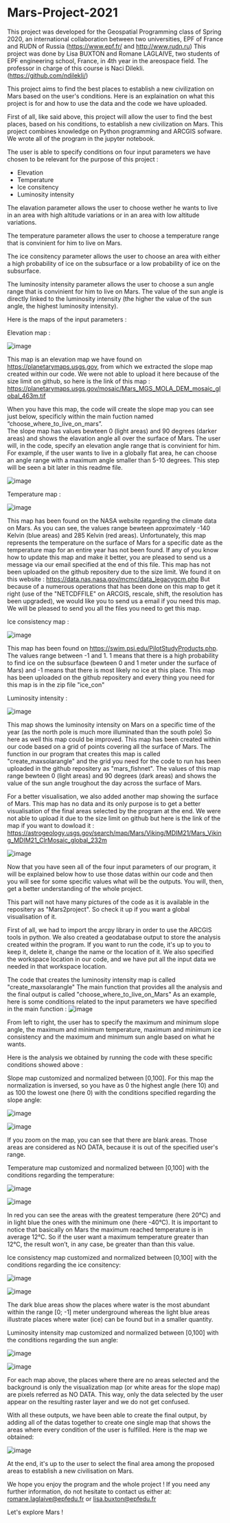 # Mars-Project-2021
This project was developed for the Geospatial Programming class of Spring 2020, an international collaboration between two universities, EPF of France and RUDN of Russia
(https://www.epf.fr/ and http://www.rudn.ru)
This project was done by Lisa BUXTON and Romane LAGLAIVE, two students of EPF engineering  school, France, in 4th year in the areospace field. 
The professor in charge of this course is Naci Dilekli. (https://github.com/ndilekli/)



This project aims to find the best places to establish a new civilization on Mars based on the user's conditions.
Here is an explaination on what this project is for and how to use the data and the code we have uploaded. 

First of all, like said above, this project will allow the user to find the best places, based on his conditions, to establish a new civilization on Mars. This project 
combines knowledge on Python programming and ARCGIS sofware. We wrote all of the program in the jupyter notebook.

The user is able to specify conditions on four input parameters we have chosen to be relevant for the purpose of this project : 
- Elevation 
- Temperature
- Ice consitency 
- Luminosity intensity 

The elavation parameter allows the user to choose wether he wants to live in an area with high altitude variations  or in an area with low altitude variations. 

The temperature parameter allows the user to choose a temperature range that is convinient for him to live on Mars. 

The ice consitency parameter allows the user to choose an area with either a high probability of ice on the subsurface or a low probability of ice on the subsurface. 

The luminosity intensity parameter allows the user to choose a sun angle range that is convinient for him to live on Mars. The value of the sun angle is directly linked to
the luminosity intensity (the higher the value of the sun angle, the highest luminosity intensity).

Here is the maps of the input parameters : 

Elevation map : 

![image](https://user-images.githubusercontent.com/80962680/112119774-f9be2500-8bbd-11eb-9294-9634b80e4f47.png)

This map is an elevation map we have found on https://planetarymaps.usgs.gov, from which we extracted the slope map created within our code. We were not able to upload it here because of the size limit on github, so here is the link of this map : https://planetarymaps.usgs.gov/mosaic/Mars_MGS_MOLA_DEM_mosaic_global_463m.tif

When you have this map, the code will create the slope map you can see just below, specificly within the main fuction named “choose_where_to_live_on_mars”.  
The slope map has values bewteen 0 (light areas) and 90 degrees (darker areas) and shows the elavation angle all over the surface of Mars. The user will, in the code, specify an elevation angle range that is convinient for him. For example, if the user wants to live in a globally flat area, he can choose an angle range with a maximum angle smaller than 5-10 degrees. This step will be seen a bit later in this readme file. 

![image](https://user-images.githubusercontent.com/80962680/112120209-4e61a000-8bbe-11eb-8c8a-b211a7e5d823.png)

Temperature map :

![image](https://user-images.githubusercontent.com/80962680/112120333-646f6080-8bbe-11eb-8d81-6a702969f249.png)

This map has been found on the NASA website regarding the climate data on Mars. As you can see, the values range bewteen approximately -140 Kelvin (blue areas) and 285 Kelvin (red areas). Unfortunately, this map represents the temperature on the surface of Mars for a specific date as the temperature map for an entire year has not been found. If any of you know how to update this map and make it better, you are pleased to send us a message via our email specified at the end of this file. This map has not been uploaded on the github repositery due to the size limit. We found it on this website : https://data.nas.nasa.gov/mcmc/data_legacygcm.php But because of a numerous operations that has been done on this map to get it right (use of the "NETCDFFILE" on ARCGIS, rescale, shift, the resolution has been upgraded), we would like you to send us a email if you need this map. We will be pleased to send you all the files you need to get this map.


Ice consistency map : 

![image](https://user-images.githubusercontent.com/80962680/112121604-b5338900-8bbf-11eb-8f3e-b3d8b2f70577.png)

This map has been found on https://swim.psi.edu/PilotStudyProducts.php. The values range between -1 and 1. 1 means that there is a high probability to find ice on the subsurface (bewteen 0 and 1 meter under the surface of Mars) and -1 means that there is most likely no ice at this place. This map has been uploaded on the github repositery and every thing you need for this map is in the zip file "ice_con"


Luminosity intensity :

![image](https://user-images.githubusercontent.com/80962680/112121878-03e12300-8bc0-11eb-81a5-a00dba3ff93c.png)

This map shows the luminosity intensity on Mars on a specific time of the year (as the north pole is much more illuminated than the south pole) So here as well this map could be improved. This map has been created within our code based on a grid of points covering all the surface of Mars. The function in our program that creates this map is called "create_maxsolarangle" and the grid you need for the code to run has been uploaded in the github repositery as "mars_fishnet". The values of this map range bewteen 0 (light areas) and 90 degrees (dark areas) and shows the value of the sun angle troughout the day across the surface of Mars. 


For a better visualisation, we also added another map showing the surface of Mars. This map has no data and its only purpose is to get a better visualisation of the final areas selected by the program at the end. We were not able to upload it due to the size limit on github but here is the link of the map if you want to dowload it : https://astrogeology.usgs.gov/search/map/Mars/Viking/MDIM21/Mars_Viking_MDIM21_ClrMosaic_global_232m

![image](https://user-images.githubusercontent.com/80962680/112121942-12c7d580-8bc0-11eb-9081-7dab90b26c84.png)

Now that you have seen all of the four input parameters of our program, it will be explained below how to use those datas within our code and then you will see for some specific values what will be the outputs. You will, then, get a better understanding of the whole project. 

This part will not have many pictures of the code as it is available in the repositery as "Mars2project". So check it up if you want a global visualisation of it.

First of all, we had to import the arcpy library in order to use the ARCGIS tools in python. 
We also created a geodatabase output to store the analysis created within the program. If you want to run the code, it's up to you to keep it, delete it, change the name or the location of it. 
We also specified the workspace location in our code, and we have put all the input data we needed in that workspace location.

The code that creates the luminosity intensity map is called "create_maxsolarangle"
The main function that provides all the analysis and the final output is called "choose_where_to_live_on_Mars"
As an example, here is some conditions related to the input parameters we have specified in the main function : 
![image](https://user-images.githubusercontent.com/80962680/112122269-64706000-8bc0-11eb-816e-3d0b505801bc.png)

From left to right, the user has to specify the maximum and minimum slope angle, the maximum and minimum temperature, maximum and minimum ice consistency and the maximum and minimum sun angle based on what he wants.

Here is the analysis we obtained by running the code with these specific conditions showed above : 

Slope map customized and normalized between [0,100]. For this map the normalization is inversed, so you have as 0 the highest angle (here 10) and as 100 the lowest one (here 0) with the conditions specified regarding the slope angle: 

![image](https://user-images.githubusercontent.com/80962680/112122865-fc6e4980-8bc0-11eb-9fd6-4271f67fa552.png)

![image](https://user-images.githubusercontent.com/80962680/112122837-f6786880-8bc0-11eb-96a0-eb7f0b494d5c.png)

If you zoom on the map, you can see that there are blank areas. Those areas are considered as NO DATA, because it is out of the specified user's range. 

Temperature map customized and normalized between [0,100] with the conditions regarding the temperature: 

![image](https://user-images.githubusercontent.com/80962680/112123091-3b040400-8bc1-11eb-9eef-3c4d40d1fab3.png)

![image](https://user-images.githubusercontent.com/80962680/112123072-35a6b980-8bc1-11eb-80e5-8022ec161e5c.png)

In red you can see the areas with the greatest temperature (here 20°C) and in light blue the ones with the minimum one (here -40°C). It is important to notice that basically on Mars the maximum reached temperature is in average 12°C. So if the user want a maximum temperature greater than 12°C, the result won’t, in any case, be greater than than this value.

Ice consistency map customized and normalized between [0,100] with the conditions regarding the ice consitency:

![image](https://user-images.githubusercontent.com/80962680/112123692-c5e4fe80-8bc1-11eb-800e-dcfe087148f3.png)

![image](https://user-images.githubusercontent.com/80962680/112123635-b796e280-8bc1-11eb-8b51-6dbc2830e578.png)

The dark blue areas show the places where water is the most abundant within the range [0; -1] meter underground whereas the light blue areas illustrate places where water (ice) can be found but in a smaller quantity.

 Luminosity intensity map customized and normalized between [0,100] with the conditions regarding the sun angle:
 
![image](https://user-images.githubusercontent.com/80962680/112124028-32f89400-8bc2-11eb-92a9-249d66b61b40.png)

![image](https://user-images.githubusercontent.com/80962680/112124003-2b38ef80-8bc2-11eb-93f8-b7ac9aae0422.png)

For each map above, the places where there are no areas selected and the background is only the visualization map (or white areas for the slope map) are pixels referred as NO DATA. This way, only the data selected by the user appear on the resulting raster layer and we do not get confused.

With all these outputs, we have been able to create the final output, by adding all of the datas together to create one single map that shows the areas where every condition of the user is fulfilled. 
Here is the map we obtained: 

![image](https://user-images.githubusercontent.com/80962680/112124066-3db32900-8bc2-11eb-9eaa-cda1aa5b9817.png)

At the end, it's up to the user to select the final area among the proposed areas to establish a new civilisation on Mars. 

We hope you enjoy the program and the whole project ! If you need any further information, do not hesitate to contact us either at: romane.laglaive@epfedu.fr or  lisa.buxton@epfedu.fr

Let's explore Mars !
